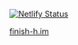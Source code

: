 [![Netlify Status](https://api.netlify.com/api/v1/badges/73536c5e-b7ef-4088-b4bb-f48b79096eca/deploy-status)](https://app.netlify.com/sites/finish-him/deploys)

[finish-h.im](https://finish-h.im)

